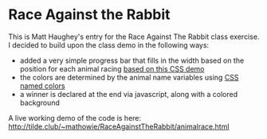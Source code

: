 Race Against the Rabbit
====================

This is Matt Haughey's entry for the Race Against The Rabbit class exercise. I decided to build upon the class demo in the following ways:

- added a very simple progress bar that fills in the width based on the position for each animal racing <a href="http://red-team-design.com/stylish-css3-progress-bars/">based on this CSS demo</a>
- the colors are determined by the animal name variables using <a href="http://www.w3schools.com/cssref/css_colornames.asp">CSS named colors</a>
- a winner is declared at the end via javascript, along with a colored background

A live working demo of the code is here:
http://tilde.club/~mathowie/RaceAgainstTheRabbit/animalrace.html
